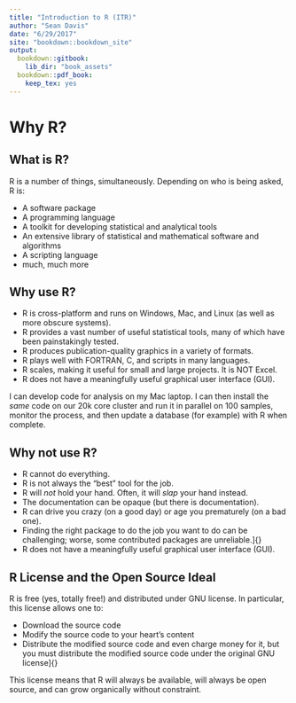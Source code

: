 ```yaml
---
title: "Introduction to R (ITR)"
author: "Sean Davis"
date: "6/29/2017"
site: "bookdown::bookdown_site"
output:
  bookdown::gitbook:
    lib_dir: "book_assets"
  bookdown::pdf_book:
    keep_tex: yes
---
```

# Why R?

## What is R?

R is a number of things, simultaneously. Depending on who is being asked, R is:

- A software package
- A programming language
- A toolkit for developing statistical and analytical tools
- An extensive library of statistical and mathematical software and algorithms
- A scripting language
- much, much more

## Why use R?

- R is cross-platform and runs on Windows, Mac, and Linux (as well as
    more obscure systems).
- R provides a vast number of useful statistical tools, many of which
    have been painstakingly tested.
- R produces publication-quality graphics in a variety of formats.
- R plays well with FORTRAN, C, and scripts in many languages.
- R scales, making it useful for small and large projects. It is NOT
    Excel.
- R does not have a meaningfully useful graphical user interface (GUI).

I can develop code for analysis on my Mac laptop. I can
then install the *same* code on our 20k core cluster and run it in
parallel on 100 samples, monitor the process, and then update a database (for example)
with R when complete.

## Why not use R?

- R cannot do everything.
- R is not always the “best” tool for the job.
- R will *not* hold your hand. Often, it will *slap* your hand instead.
- The documentation can be opaque (but there is documentation).
- R can drive you crazy (on a good day) or age you prematurely (on a
    bad one).
- Finding the right package to do the job you want to do can be
    challenging; worse, some contributed packages are unreliable.]{}
- R does not have a meaningfully useful graphical user interface (GUI).

## R License and the Open Source Ideal

R is free (yes, totally free!) and distributed under GNU license. In particular, this license allows one to:

- Download the source code
- Modify the source code to your heart’s content
- Distribute the modified source code and even charge
    money for it, but you must distribute the modified source code
    under the original GNU license]{}

This license means that R will always be
available, will always be open source, and can grow organically without
constraint.
